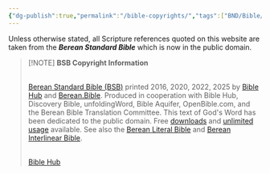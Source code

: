 ```yaml
---
{"dg-publish":true,"permalink":"/bible-copyrights/","tags":["BND/Bible/Copyrights"],"created":"2025-06-02T23:40:12.206-04:00","updated":"2025-06-02T20:08:11.136-04:00"}
---
```



Unless otherwise stated, all Scripture references quoted on this website are taken from the ***Berean Standard Bible*** which is now in the public domain.

> [!NOTE] **BSB Copyright Information** <br><br>
>
> [Berean Standard Bible (BSB)](http://bereanbible.com/) printed 2016, 2020, 2022, 2025 by [Bible Hub](http://biblehub.com/) and [Berean.Bible](http://berean.bible/). Produced in cooperation with Bible Hub, Discovery Bible, unfoldingWord, Bible Aquifer, OpenBible.com, and the Berean Bible Translation Committee. This text of God's Word has been dedicated to the public domain. Free [downloads](http://berean.bible/downloads.htm) and [unlimited usage](http://berean.bible/licensing.htm) available. See also the [Berean Literal Bible](http://literalbible.com/) and [Berean Interlinear Bible](http://interlinearbible.com/). <br><br>
>
> [Bible Hub](https://biblehub.com/)
